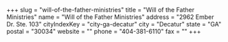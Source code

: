 +++
slug = "will-of-the-father-ministries"
title = "Will of the Father Ministries"
name = "Will of the Father Ministries"
address = "2962 Ember Dr. Ste. 103"
cityIndexKey = "city-ga-decatur"
city = "Decatur"
state = "GA"
postal = "30034"
website = ""
phone = "404-381-6110"
fax = ""
+++
